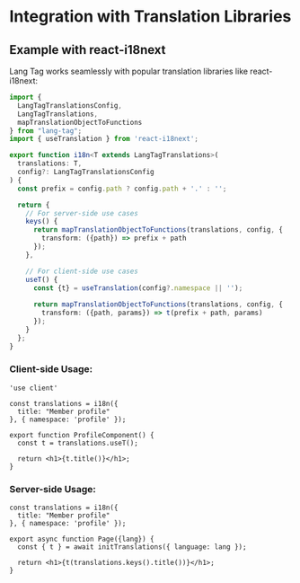 # Integration with Translation Libraries

## Example with react-i18next

Lang Tag works seamlessly with popular translation libraries like react-i18next:

```ts
import {
  LangTagTranslationsConfig,
  LangTagTranslations,
  mapTranslationObjectToFunctions
} from "lang-tag";
import { useTranslation } from 'react-i18next';

export function i18n<T extends LangTagTranslations>(
  translations: T,
  config?: LangTagTranslationsConfig
) {
  const prefix = config.path ? config.path + '.' : '';

  return {
    // For server-side use cases
    keys() {
      return mapTranslationObjectToFunctions(translations, config, {
        transform: ({path}) => prefix + path
      });
    },

    // For client-side use cases
    useT() {
      const {t} = useTranslation(config?.namespace || '');
      
      return mapTranslationObjectToFunctions(translations, config, {
        transform: ({path, params}) => t(prefix + path, params)
      });
    }
  };
}
```

### Client-side Usage:

```tsx
'use client'

const translations = i18n({
  title: "Member profile"
}, { namespace: 'profile' });

export function ProfileComponent() {
  const t = translations.useT();
  
  return <h1>{t.title()}</h1>;
}
```

### Server-side Usage:

```tsx
const translations = i18n({
  title: "Member profile"
}, { namespace: 'profile' });

export async function Page({lang}) {
  const { t } = await initTranslations({ language: lang });
  
  return <h1>{t(translations.keys().title())}</h1>;
}
``` 